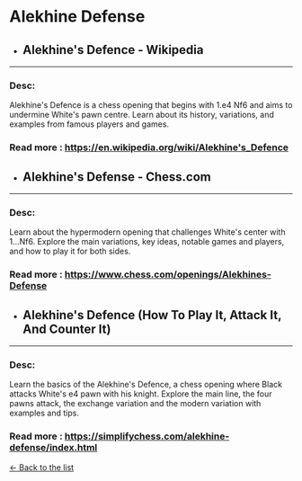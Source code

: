 # Alekhine Defense
- ## **Alekhine's Defence - Wikipedia** 

---
### Desc: 
 Alekhine's Defence is a chess opening that begins with 1.e4 Nf6 and aims to undermine White's pawn centre. Learn about its history, variations, and examples from famous players and games. 
### Read more : https://en.wikipedia.org/wiki/Alekhine's_Defence 
- ## **Alekhine's Defense - Chess.com** 

---
### Desc: 
 Learn about the hypermodern opening that challenges White's center with 1...Nf6. Explore the main variations, key ideas, notable games and players, and how to play it for both sides. 
### Read more : https://www.chess.com/openings/Alekhines-Defense 
- ## **Alekhine's Defence (How To Play It, Attack It, And Counter It)** 

---
### Desc: 
 Learn the basics of the Alekhine's Defence, a chess opening where Black attacks White's e4 pawn with his knight. Explore the main line, the four pawns attack, the exchange variation and the modern variation with examples and tips. 
### Read more : https://simplifychess.com/alekhine-defense/index.html 


[← Back to the list](../chess-openings.md)
